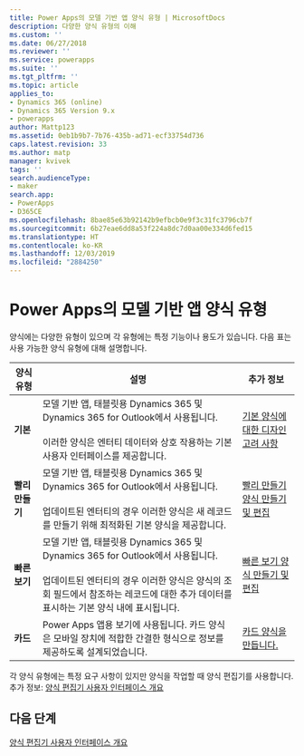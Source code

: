 ```yaml
---
title: Power Apps의 모델 기반 앱 양식 유형 | MicrosoftDocs
description: 다양한 양식 유형의 이해
ms.custom: ''
ms.date: 06/27/2018
ms.reviewer: ''
ms.service: powerapps
ms.suite: ''
ms.tgt_pltfrm: ''
ms.topic: article
applies_to:
- Dynamics 365 (online)
- Dynamics 365 Version 9.x
- powerapps
author: Mattp123
ms.assetid: 0eb1b9b7-7b76-435b-ad71-ecf33754d736
caps.latest.revision: 33
ms.author: matp
manager: kvivek
tags: ''
search.audienceType:
- maker
search.app:
- PowerApps
- D365CE
ms.openlocfilehash: 8bae85e63b92142b9efbcb0e9f3c31fc3796cb7f
ms.sourcegitcommit: 6b27eae6dd8a53f224a8dc7d0aa00e334d6fed15
ms.translationtype: HT
ms.contentlocale: ko-KR
ms.lasthandoff: 12/03/2019
ms.locfileid: "2884250"
---
```

# <a name="type-of-model-driven-app-forms-in-power-apps"></a>Power Apps의 모델 기반 앱 양식 유형

 양식에는 다양한 유형이 있으며 각 유형에는 특정 기능이나 용도가 있습니다. 다음 표는 사용 가능한 양식 유형에 대해 설명합니다.  
  
|양식 유형|설명|추가 정보|  
|---------------|-----------------|-----------------|  
|**기본**|모델 기반 앱, 태블릿용 Dynamics 365 및 Dynamics 365 for Outlook에서 사용됩니다.<br /><br /> 이러한 양식은 엔터티 데이터와 상호 작용하는 기본 사용자 인터페이스를 제공합니다.|[기본 양식에 대한 디자인 고려 사항](design-considerations-main-forms.md)|    
|**빨리 만들기**|모델 기반 앱, 태블릿용 Dynamics 365 및 Dynamics 365 for Outlook에서 사용됩니다.<br /><br /> 업데이트된 엔터티의 경우 이러한 양식은 새 레코드를 만들기 위해 최적화된 기본 양식을 제공합니다.|[빨리 만들기 양식 만들기 및 편집](create-edit-quick-view-forms.md) |  
|**빠른 보기**|모델 기반 앱, 태블릿용 Dynamics 365 및 Dynamics 365 for Outlook에서 사용됩니다.<br /><br /> 업데이트된 엔터티의 경우 이러한 양식은 양식의 조회 필드에서 참조하는 레코드에 대한 추가 데이터를 표시하는 기본 양식 내에 표시됩니다.|[빠른 보기 양식 만들기 및 편집](create-edit-quick-view-forms.md)|  
|**카드** | Power Apps 앱용 보기에 사용됩니다. 카드 양식은 모바일 장치에 적합한 간결한 형식으로 정보를 제공하도록 설계되었습니다. | [카드 양식을 만듭니다.](create-card-forms.md) |

각 양식 유형에는 특정 요구 사항이 있지만 양식을 작업할 때 양식 편집기를 사용합니다. 추가 정보: [양식 편집기 사용자 인터페이스 개요](form-editor-user-interface-legacy.md)


## <a name="next-steps"></a>다음 단계

[양식 편집기 사용자 인터페이스 개요](form-editor-user-interface-legacy.md)
